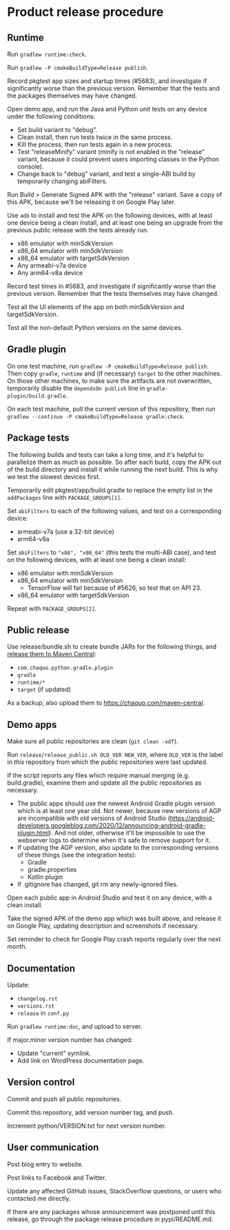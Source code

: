 # Product release procedure

## Runtime

Run `gradlew runtime:check`.

Run `gradlew -P cmakeBuildType=Release publish`.

Record pkgtest app sizes and startup times (#5683), and investigate if significantly worse than
the previous version. Remember that the tests and the packages themselves may have changed.

Open demo app, and run the Java and Python unit tests on any device under the following
conditions:

* Set build variant to "debug".
* Clean install, then run tests twice in the same process.
* Kill the process, then run tests again in a new process.
* Test "releaseMinify" variant (minify is not enabled in the "release" variant, because it
  could prevent users importing classes in the Python console).
* Change back to "debug" variant, and test a single-ABI build by temporarily changing
  abiFilters.

Run Build > Generate Signed APK with the "release" variant. Save a copy of this APK,
because we'll be releasing it on Google Play later.

Use `adb` to install and test the APK on the following devices, with at least one device being
a clean install, and at least one being an upgrade from the previous public release with the
tests already run.

* x86 emulator with minSdkVersion
* x86_64 emulator with minSdkVersion
* x86_64 emulator with targetSdkVersion
* Any armeabi-v7a device
* Any arm64-v8a device

Record test times in #5683, and investigate if significantly worse than the previous version.
Remember that the tests themselves may have changed.

Test all the UI elements of the app on both minSdkVersion and targetSdkVersion.

Test all the non-default Python versions on the same devices.


## Gradle plugin

On one test machine, run `gradlew -P cmakeBuildType=Release publish`. Then copy `gradle`,
`runtime` and (if necessary) `target` to the other machines. On those other machines, to make
sure the artifacts are not overwritten, temporarily disable the `dependsOn publish` line in
`gradle-plugin/build.gradle`.

On each test machine, pull the current version of this repository, then run `gradlew --continue
-P cmakeBuildType=Release gradle:check`.


## Package tests

The following builds and tests can take a long time, and it's helpful to parallelize them
as much as possible. So after each build, copy the APK out of the build directory and
install it while running the next build. This is why we test the slowest devices first.

Temporarily edit pkgtest/app/build.gradle to replace the empty list in the `addPackages`
line with `PACKAGE_GROUPS[1]`.

Set `abiFilters` to each of the following values, and test on a corresponding device:

* armeabi-v7a (use a 32-bit device)
* arm64-v8a

Set `abiFilters` to `"x86", "x86_64"` (this tests the multi-ABI case), and test on the
following devices, with at least one being a clean install:

* x86 emulator with minSdkVersion
* x86_64 emulator with minSdkVersion
  * TensorFlow will fail because of #5626, so test that on API 23.
* x86_64 emulator with targetSdkVersion

Repeat with `PACKAGE_GROUPS[2]`.


## Public release

Use release/bundle.sh to create bundle JARs for the following things, and [release them to
Maven Central](https://central.sonatype.org/publish/publish-manual/#bundle-creation):

* `com.chaquo.python.gradle.plugin`
* `gradle`
* `runtime/*`
* `target` (if updated)

As a backup, also upload them to <https://chaquo.com/maven-central>.


## Demo apps

Make sure all public repositories are clean (`git clean -xdf`).

Run `release/release_public.sh OLD_VER NEW_VER`, where `OLD_VER` is the label in *this*
repository from which the public repositories were last updated.

If the script reports any files which require manual merging (e.g. build.gradle), examine them
and update all the public repositories as necessary.
* The public apps should use the newest Android Gradle plugin version which is at least one
  year old. Not newer, because new versions of AGP are incompatible with old versions of
  Android Studio
  (https://android-developers.googleblog.com/2020/12/announcing-android-gradle-plugin.html).
  And not older, otherwise it'll be impossible to use the webserver logs to determine when it's
  safe to remove support for it.
* If updating the AGP version, also update to the corresponding versions of these things
  (see the integration tests):
  * Gradle
  * gradle.properties
  * Kotlin plugin
* If .gitignore has changed, git rm any newly-ignored files.

Open each public app in Android Studio and test it on any device, with a clean install.

Take the signed APK of the demo app which was built above, and release it on Google Play,
updating description and screenshots if necessary.

Set reminder to check for Google Play crash reports regularly over the next month.


## Documentation

Update:
* `changelog.rst`
* `versions.rst`
* `release` in `conf.py`

Run `gradlew runtime:doc`, and upload to server.

If major.minor version number has changed:
* Update "current" symlink.
* Add link on WordPress documentation page.


## Version control

Commit and push all public repositories.

Commit this repository, add version number tag, and push.

Increment python/VERSION.txt for next version number.


## User communication

Post blog entry to website.

Post links to Facebook and Twitter.

Update any affected GitHub issues, StackOverflow questions, or users who contacted me directly.

If there are any packages whose announcement was postponed until this release, go through the
package release procedure in pypi/README.md.
